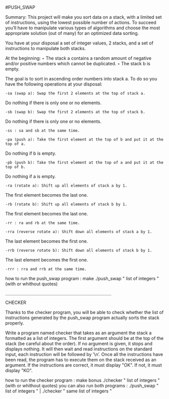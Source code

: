 #PUSH_SWAP

Summary:
This project will make you sort data on a stack, with a limited set of instructions, using
the lowest possible number of actions. To succeed you’ll have to manipulate various
types of algorithms and choose the most appropriate solution (out of many) for an
optimized data sorting.

You have at your disposal a set of integer values, 2 stacks, and a set of instructions
to manipulate both stacks.

At the beginning:
◦ The stack a contains a random amount of negative and/or positive numbers
which cannot be duplicated.
◦ The stack b is empty.

The goal is to sort in ascending order numbers into stack a. To do so you have the
following operations at your disposal:

	-sa (swap a): Swap the first 2 elements at the top of stack a.
Do nothing if there is only one or no elements.

	-sb (swap b): Swap the first 2 elements at the top of stack b.
Do nothing if there is only one or no elements.

	-ss : sa and sb at the same time.
	
	-pa (push a): Take the first element at the top of b and put it at the top of a.
Do nothing if b is empty.

	-pb (push b): Take the first element at the top of a and put it at the top of b.
Do nothing if a is empty.

	-ra (rotate a): Shift up all elements of stack a by 1.
The first element becomes the last one.

	-rb (rotate b): Shift up all elements of stack b by 1.
The first element becomes the last one.

	-rr : ra and rb at the same time.
	
	-rra (reverse rotate a): Shift down all elements of stack a by 1.
The last element becomes the first one.

	-rrb (reverse rotate b): Shift down all elements of stack b by 1.
The last element becomes the first one.

	-rrr : rra and rrb at the same time.

how to run the push_swap program :
	make
	./push_swap " list of integers " (with or whithout quotes)

	_______________________________________________

CHECKER

Thanks to the checker program, you will be able to check whether
the list of instructions generated by the push_swap program actually
sorts the stack properly.

Write a program named checker that takes as an argument the stack a formatted
as a list of integers. The first argument should be at the top of the stack (be careful
about the order). If no argument is given, it stops and displays nothing.
It will then wait and read instructions on the standard input, each instruction will
be followed by ’\n’. Once all the instructions have been read, the program has to
execute them on the stack received as an argument.
If the instructions are correct, it must display "OK". If not, it must display "KO".

how to run the checker program :
	make bonus
	./checker " list of integers " (with or whithout quotes)
you can also run both programs :
	./push_swap " list of integers " | ./checker " same list of integers "
